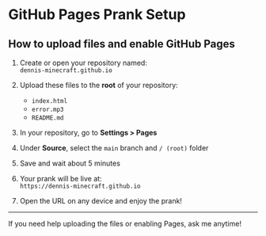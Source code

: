 # GitHub Pages Prank Setup

## How to upload files and enable GitHub Pages

1. Create or open your repository named:  
   `dennis-minecraft.github.io`

2. Upload these files to the **root** of your repository:  
   - `index.html`  
   - `error.mp3`  
   - `README.md`

3. In your repository, go to **Settings > Pages**

4. Under **Source**, select the `main` branch and `/ (root)` folder

5. Save and wait about 5 minutes

6. Your prank will be live at:  
   `https://dennis-minecraft.github.io`

7. Open the URL on any device and enjoy the prank!

---

If you need help uploading the files or enabling Pages, ask me anytime!
